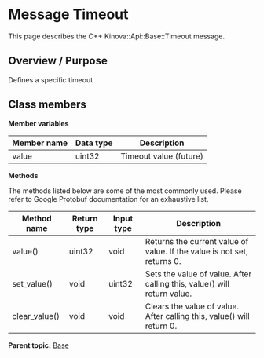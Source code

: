 # Message Timeout

This page describes the C++ Kinova::Api::Base::Timeout message.

## Overview / Purpose

Defines a specific timeout

## Class members

 **Member variables** 

|Member name|Data type|Description|
|-----------|---------|-----------|
|value|uint32|Timeout value \(future\)|

 **Methods** 

The methods listed below are some of the most commonly used. Please refer to Google Protobuf documentation for an exhaustive list.

|Method name|Return type|Input type|Description|
|-----------|-----------|----------|-----------|
|value\(\)|uint32|void|Returns the current value of value. If the value is not set, returns 0.|
|set\_value\(\)|void|uint32|Sets the value of value. After calling this, value\(\) will return value.|
|clear\_value\(\)|void|void|Clears the value of value. After calling this, value\(\) will return 0.|

**Parent topic:** [Base](../references/summary_Base.md)

